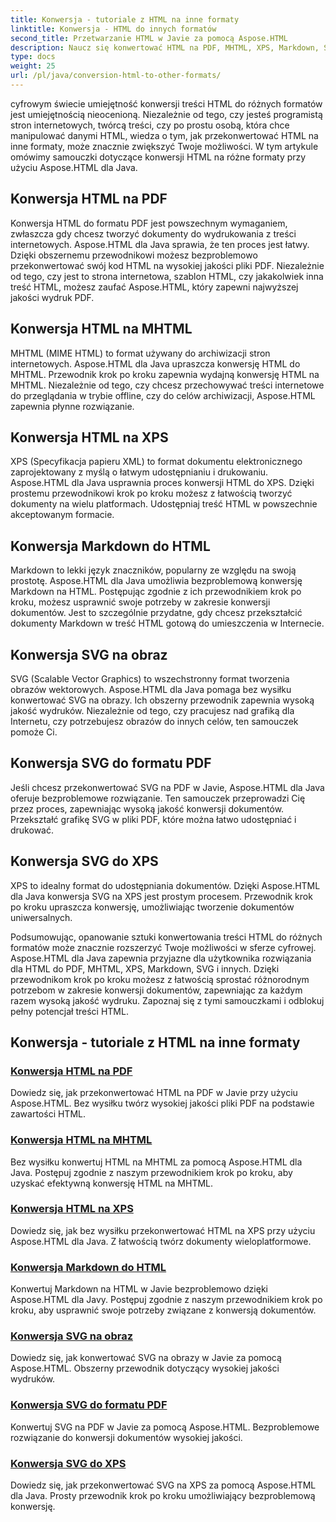 ```yaml
---
title: Konwersja - tutoriale z HTML na inne formaty
linktitle: Konwersja - HTML do innych formatów
second_title: Przetwarzanie HTML w Javie za pomocą Aspose.HTML
description: Naucz się konwertować HTML na PDF, MHTML, XPS, Markdown, SVG i więcej w Javie za pomocą Aspose.HTML. Łatwe konwertowanie dokumentów wysokiej jakości.
type: docs
weight: 25
url: /pl/java/conversion-html-to-other-formats/
---
```


cyfrowym świecie umiejętność konwersji treści HTML do różnych formatów jest umiejętnością nieocenioną. Niezależnie od tego, czy jesteś programistą stron internetowych, twórcą treści, czy po prostu osobą, która chce manipulować danymi HTML, wiedza o tym, jak przekonwertować HTML na inne formaty, może znacznie zwiększyć Twoje możliwości. W tym artykule omówimy samouczki dotyczące konwersji HTML na różne formaty przy użyciu Aspose.HTML dla Java.

## Konwersja HTML na PDF

Konwersja HTML do formatu PDF jest powszechnym wymaganiem, zwłaszcza gdy chcesz tworzyć dokumenty do wydrukowania z treści internetowych. Aspose.HTML dla Java sprawia, że ten proces jest łatwy. Dzięki obszernemu przewodnikowi możesz bezproblemowo przekonwertować swój kod HTML na wysokiej jakości pliki PDF. Niezależnie od tego, czy jest to strona internetowa, szablon HTML, czy jakakolwiek inna treść HTML, możesz zaufać Aspose.HTML, który zapewni najwyższej jakości wydruk PDF.

## Konwersja HTML na MHTML

MHTML (MIME HTML) to format używany do archiwizacji stron internetowych. Aspose.HTML dla Java upraszcza konwersję HTML do MHTML. Przewodnik krok po kroku zapewnia wydajną konwersję HTML na MHTML. Niezależnie od tego, czy chcesz przechowywać treści internetowe do przeglądania w trybie offline, czy do celów archiwizacji, Aspose.HTML zapewnia płynne rozwiązanie.

## Konwersja HTML na XPS

XPS (Specyfikacja papieru XML) to format dokumentu elektronicznego zaprojektowany z myślą o łatwym udostępnianiu i drukowaniu. Aspose.HTML dla Java usprawnia proces konwersji HTML do XPS. Dzięki prostemu przewodnikowi krok po kroku możesz z łatwością tworzyć dokumenty na wielu platformach. Udostępniaj treść HTML w powszechnie akceptowanym formacie.

## Konwersja Markdown do HTML

Markdown to lekki język znaczników, popularny ze względu na swoją prostotę. Aspose.HTML dla Java umożliwia bezproblemową konwersję Markdown na HTML. Postępując zgodnie z ich przewodnikiem krok po kroku, możesz usprawnić swoje potrzeby w zakresie konwersji dokumentów. Jest to szczególnie przydatne, gdy chcesz przekształcić dokumenty Markdown w treść HTML gotową do umieszczenia w Internecie.

## Konwersja SVG na obraz

SVG (Scalable Vector Graphics) to wszechstronny format tworzenia obrazów wektorowych. Aspose.HTML dla Java pomaga bez wysiłku konwertować SVG na obrazy. Ich obszerny przewodnik zapewnia wysoką jakość wydruków. Niezależnie od tego, czy pracujesz nad grafiką dla Internetu, czy potrzebujesz obrazów do innych celów, ten samouczek pomoże Ci.

## Konwersja SVG do formatu PDF

Jeśli chcesz przekonwertować SVG na PDF w Javie, Aspose.HTML dla Java oferuje bezproblemowe rozwiązanie. Ten samouczek przeprowadzi Cię przez proces, zapewniając wysoką jakość konwersji dokumentów. Przekształć grafikę SVG w pliki PDF, które można łatwo udostępniać i drukować.

## Konwersja SVG do XPS

XPS to idealny format do udostępniania dokumentów. Dzięki Aspose.HTML dla Java konwersja SVG na XPS jest prostym procesem. Przewodnik krok po kroku upraszcza konwersję, umożliwiając tworzenie dokumentów uniwersalnych.

Podsumowując, opanowanie sztuki konwertowania treści HTML do różnych formatów może znacznie rozszerzyć Twoje możliwości w sferze cyfrowej. Aspose.HTML dla Java zapewnia przyjazne dla użytkownika rozwiązania dla HTML do PDF, MHTML, XPS, Markdown, SVG i innych. Dzięki przewodnikom krok po kroku możesz z łatwością sprostać różnorodnym potrzebom w zakresie konwersji dokumentów, zapewniając za każdym razem wysoką jakość wydruku. Zapoznaj się z tymi samouczkami i odblokuj pełny potencjał treści HTML.

## Konwersja - tutoriale z HTML na inne formaty
### [Konwersja HTML na PDF](./convert-html-to-pdf/)
Dowiedz się, jak przekonwertować HTML na PDF w Javie przy użyciu Aspose.HTML. Bez wysiłku twórz wysokiej jakości pliki PDF na podstawie zawartości HTML.
### [Konwersja HTML na MHTML](./convert-html-to-mhtml/)
Bez wysiłku konwertuj HTML na MHTML za pomocą Aspose.HTML dla Java. Postępuj zgodnie z naszym przewodnikiem krok po kroku, aby uzyskać efektywną konwersję HTML na MHTML.
### [Konwersja HTML na XPS](./convert-html-to-xps/)
Dowiedz się, jak bez wysiłku przekonwertować HTML na XPS przy użyciu Aspose.HTML dla Java. Z łatwością twórz dokumenty wieloplatformowe.
### [Konwersja Markdown do HTML](./convert-markdown-to-html/)
Konwertuj Markdown na HTML w Javie bezproblemowo dzięki Aspose.HTML dla Javy. Postępuj zgodnie z naszym przewodnikiem krok po kroku, aby usprawnić swoje potrzeby związane z konwersją dokumentów.
### [Konwersja SVG na obraz](./convert-svg-to-image/)
Dowiedz się, jak konwertować SVG na obrazy w Javie za pomocą Aspose.HTML. Obszerny przewodnik dotyczący wysokiej jakości wydruków.
### [Konwersja SVG do formatu PDF](./convert-svg-to-pdf/)
Konwertuj SVG na PDF w Javie za pomocą Aspose.HTML. Bezproblemowe rozwiązanie do konwersji dokumentów wysokiej jakości.
### [Konwersja SVG do XPS](./convert-svg-to-xps/)
Dowiedz się, jak przekonwertować SVG na XPS za pomocą Aspose.HTML dla Java. Prosty przewodnik krok po kroku umożliwiający bezproblemową konwersję.